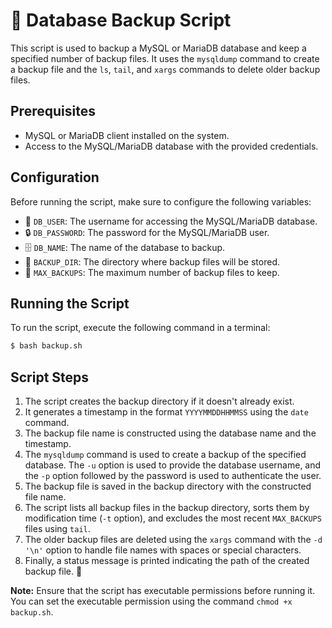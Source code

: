 # 💾 Database Backup Script

This script is used to backup a MySQL or MariaDB database and keep a specified number of backup files. It uses the `mysqldump` command to create a backup file and the `ls`, `tail`, and `xargs` commands to delete older backup files.

## Prerequisites

- MySQL or MariaDB client installed on the system.
- Access to the MySQL/MariaDB database with the provided credentials.

## Configuration

Before running the script, make sure to configure the following variables:

- 🔑 `DB_USER`: The username for accessing the MySQL/MariaDB database.
- 🔒 `DB_PASSWORD`: The password for the MySQL/MariaDB user.
- 🗄️ `DB_NAME`: The name of the database to backup.
- 📁 `BACKUP_DIR`: The directory where backup files will be stored.
- 🔄 `MAX_BACKUPS`: The maximum number of backup files to keep.

## Running the Script

To run the script, execute the following command in a terminal:

```bash
$ bash backup.sh
```

## Script Steps

1. The script creates the backup directory if it doesn't already exist.
2. It generates a timestamp in the format `YYYYMMDDHHMMSS` using the `date` command.
3. The backup file name is constructed using the database name and the timestamp.
4. The `mysqldump` command is used to create a backup of the specified database. The `-u` option is used to provide the database username, and the `-p` option followed by the password is used to authenticate the user.
5. The backup file is saved in the backup directory with the constructed file name.
6. The script lists all backup files in the backup directory, sorts them by modification time (`-t` option), and excludes the most recent `MAX_BACKUPS` files using `tail`.
7. The older backup files are deleted using the `xargs` command with the `-d '\n'` option to handle file names with spaces or special characters.
8. Finally, a status message is printed indicating the path of the created backup file. 🎉

**Note:** Ensure that the script has executable permissions before running it. You can set the executable permission using the command `chmod +x backup.sh`.